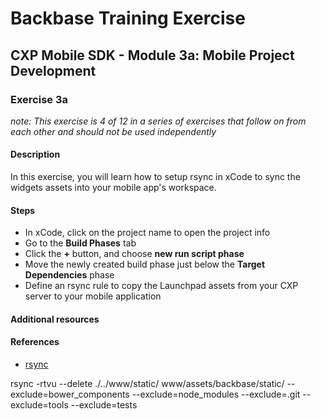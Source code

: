 # Backbase Training Exercise

## CXP Mobile SDK - Module 3a: Mobile Project Development

### Exercise 3a

_note: This exercise is 4 of 12 in a series of exercises that follow on from each other and should not be used independently_

#### Description

In this exercise, you will learn how to setup rsync in xCode to sync the widgets assets into your mobile app's workspace.

#### Steps

 - In xCode, click on the project name to open the project info
 - Go to the **Build Phases** tab
 - Click the **+** button, and choose **new run script phase**
 - Move the newly created build phase just below the **Target Dependencies** phase
 - Define an rsync rule to copy the Launchpad assets from your CXP server to your mobile application

#### Additional resources

#### References

 - [rsync](https://rsync.samba.org/documentation.html)
 
 
 
rsync -rtvu --delete ./../www/static/ www/assets/backbase/static/  --exclude=bower_components  --exclude=node_modules --exclude=.git --exclude=tools --exclude=tests
